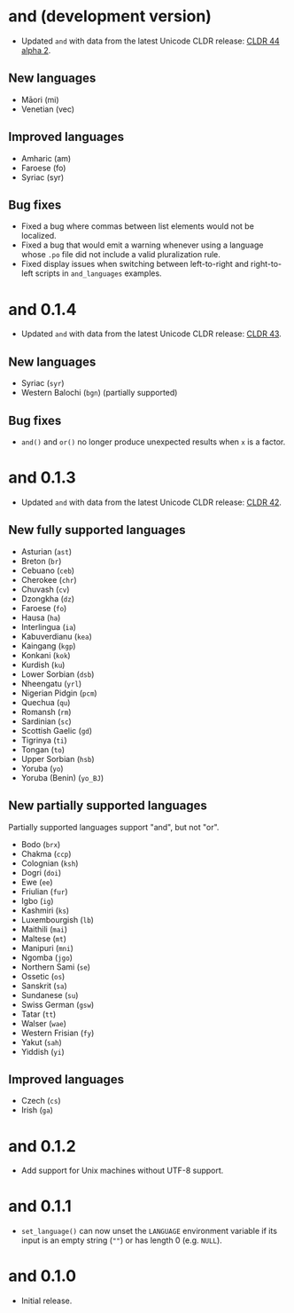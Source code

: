 # and (development version)

* Updated `and` with data from the latest Unicode CLDR release: [CLDR 44 alpha 2](https://github.com/unicode-org/cldr-json/releases/tag/44.0.0-ALPHA2).

## New languages

* Māori (mi)
* Venetian (vec)

## Improved languages

* Amharic (am)
* Faroese (fo)
* Syriac (syr)

## Bug fixes

* Fixed a bug where commas between list elements would not be localized.
* Fixed a bug that would emit a warning whenever using a language whose `.po` file did not include a valid pluralization rule.
* Fixed display issues when switching between left-to-right and right-to-left scripts in `and_languages` examples.

# and 0.1.4

* Updated `and` with data from the latest Unicode CLDR release: [CLDR 43](https://cldr.unicode.org/index/downloads/cldr-43).

## New languages

* Syriac (`syr`)
* Western Balochi (`bgn`) (partially supported)
	
## Bug fixes

* `and()` and `or()` no longer produce unexpected results when `x` is a factor.

# and 0.1.3

* Updated `and` with data from the latest Unicode CLDR release: [CLDR 42](https://cldr.unicode.org/index/downloads/cldr-42).

## New fully supported languages
* Asturian (`ast`)
* Breton (`br`)
* Cebuano (`ceb`)
* Cherokee (`chr`)
* Chuvash (`cv`)
* Dzongkha (`dz`)
* Faroese (`fo`)
* Hausa (`ha`)
* Interlingua (`ia`)
* Kabuverdianu (`kea`)
* Kaingang (`kgp`)
* Konkani (`kok`)
* Kurdish (`ku`)
* Lower Sorbian (`dsb`)
* Nheengatu (`yrl`)
* Nigerian Pidgin (`pcm`)
* Quechua (`qu`)
* Romansh (`rm`)
* Sardinian (`sc`)
* Scottish Gaelic (`gd`)
* Tigrinya (`ti`)
* Tongan (`to`)
* Upper Sorbian (`hsb`)
* Yoruba (`yo`)
* Yoruba (Benin) (`yo_BJ`)

## New partially supported languages
Partially supported languages support "and", but not "or".

* Bodo (`brx`)
* Chakma (`ccp`)
* Colognian (`ksh`)
* Dogri (`doi`)
* Ewe (`ee`)
* Friulian (`fur`)
* Igbo (`ig`)
* Kashmiri (`ks`)
* Luxembourgish (`lb`)
* Maithili (`mai`)
* Maltese (`mt`)
* Manipuri (`mni`)
* Ngomba (`jgo`)
* Northern Sami (`se`)
* Ossetic (`os`)
* Sanskrit (`sa`)
* Sundanese (`su`)
* Swiss German (`gsw`)
* Tatar (`tt`)
* Walser (`wae`)
* Western Frisian (`fy`)
* Yakut (`sah`)
* Yiddish (`yi`)

## Improved languages
* Czech (`cs`)
* Irish (`ga`)

# and 0.1.2

* Add support for Unix machines without UTF-8 support.

# and 0.1.1

* `set_language()` can now unset the `LANGUAGE` environment variable if its input is an empty string (`""`) or has length 0 (e.g. `NULL`).

# and 0.1.0

* Initial release.

